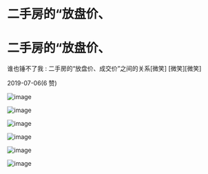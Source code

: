 # 二手房的“放盘价、

# 二手房的“放盘价、

谁也锤不了我 : 二手房的“放盘价、成交价”之间的关系[微笑] [微笑][微笑]

2019-07-06(6 赞)

![image](img/Image_0273.png)

![image](img/Image_0283.png)

![image](img/Image_0293.png)

![image](img/Image_0303.png)

![image](img/Image_0313.png)

![image](img/Image_0323.png)
